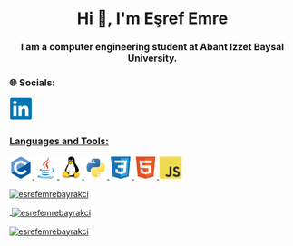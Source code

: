 
<h1 align="center">Hi 👋, I'm Eşref Emre</h1>
<h3 align="center">I am a computer engineering student at Abant Izzet Baysal University. </h3>



<h3 align="left">

🌐 Socials:

<a href="https://www.linkedin.com/in/e%C5%9Fref-emre-bayrakc%C4%B1-0a0525286/" > <img src="https://raw.githubusercontent.com/devicons/devicon/master/icons/linkedin/linkedin-original.svg"  width="40" height="40"/>
</h3>
<p align="left">
</p>

<h3 align="left">
  
  Languages and Tools:

  
  </h3>
<p 
  align="left">   <img src="https://raw.githubusercontent.com/devicons/devicon/master/icons/c/c-original.svg" alt="c" width="40" height="40"/>   <img src="https://raw.githubusercontent.com/devicons/devicon/master/icons/java/java-original.svg" alt="java" width="40" height="40"/> <img src="https://raw.githubusercontent.com/devicons/devicon/master/icons/linux/linux-original.svg" alt="linux" width="40" height="40"/>  <img src="https://raw.githubusercontent.com/devicons/devicon/master/icons/python/python-original.svg" alt="python" width="40" height="40"/> 
<img  src="https://raw.githubusercontent.com/devicons/devicon/master/icons/css3/css3-original.svg" alt="css3" width="40" height="40"/>
<img  src="https://raw.githubusercontent.com/devicons/devicon/master/icons/html5/html5-original.svg" alt="html5" width="40" height="40"/>
<img  src="https://raw.githubusercontent.com/devicons/devicon/master/icons/javascript/javascript-original.svg" alt="javascript" width="40" height="40"/>
  

</p>

<p><img align="center" src="https://github-readme-stats.vercel.app/api/top-langs?username=esrefemrebayrakci&show_icons=true&locale=en&layout=compact" alt="esrefemrebayrakci" /></p>

<p>&nbsp;<img align="center" src="https://github-readme-stats.vercel.app/api?username=esrefemrebayrakci&show_icons=true&locale=en" alt="esrefemrebayrakci" /></p>

<p><img align="center" src="https://github-readme-streak-stats.herokuapp.com/?user=esrefemrebayrakci&" alt="esrefemrebayrakci" /></p>
